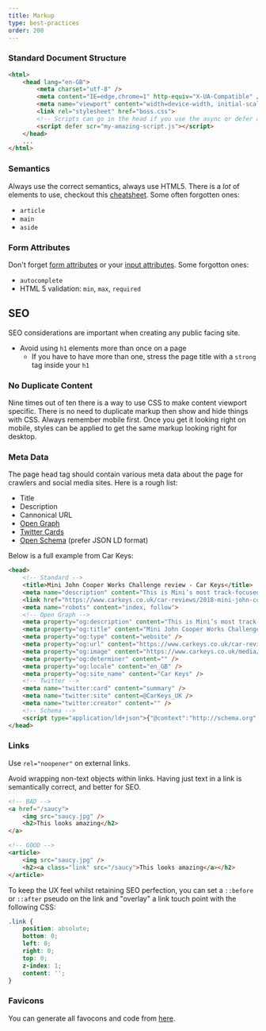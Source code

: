 ```yaml
---
title: Markup
type: best-practices
order: 200
---
```


### Standard Document Structure

``` html
<html>
    <head lang="en-GB">
        <meta charset="utf-8" />
        <meta content="IE=edge,chrome=1" http-equiv="X-UA-Compatible" />
        <meta name="viewport" content="width=device-width, initial-scale=1, shrink-to-fit=no">
        <link rel="stylesheet" href="boss.css">
        <!-- Scripts can go in the head if you use the async or defer attributes. -->
        <script defer scr="my-amazing-script.js"></script>
    </head>
    ...
</html>
```

### Semantics

Always use the correct semantics, always use HTML5. There is a _lot_ of elements to use, checkout this [cheatsheet](https://www.wpkube.com/wp-content/uploads/2017/09/html-chatsheet.pdf). Some often forgotten ones:
- `article`
- `main`
- `aside`

### Form Attributes

Don't forget [form attributes](https://developer.mozilla.org/en-US/docs/Web/HTML/Element/form) or your [input attributes](https://developer.mozilla.org/en-US/docs/Web/HTML/Element/input). Some forgotton ones:

- `autocomplete`
- HTML 5 validation: `min`, `max`, `required`

## SEO

SEO considerations are important when creating any public facing site. 

- Avoid using `h1` elements more than once on a page
    - If you have to have more than one, stress the page title with a `strong` tag inside your `h1`

### No Duplicate Content

Nine times out of ten there is a way to use CSS to make content viewport specific. There is no need to duplicate markup then show and hide things with CSS. Always remember mobile first. Once you get it looking right on mobile, styles can be applied to get the same markup looking right for desktop.

### Meta Data

The page head tag should contain various meta data about the page for crawlers and social media sites. Here is a rough list:
 - Title
 - Description
 - Cannonical URL
 - [Open Graph](https://developers.facebook.com/docs/sharing/opengraph)
 - [Twitter Cards](https://developer.twitter.com/en/docs/tweets/optimize-with-cards/guides/getting-started.html)
 - [Open Schema](http://schema.org/) (prefer JSON LD format)

Below is a full example from Car Keys:

``` html
<head>
    <!-- Standard -->
    <title>Mini John Cooper Works Challenge review - Car Keys</title>
    <meta name="description" content="This is Mini’s most track-focused car and with the brand’s racing heritage, this should be an absolute riot. But how does it perform on the open road?">
    <link href="https://www.carkeys.co.uk/car-reviews/2018-mini-john-cooper-works-challenge-review" rel="canonical">
    <meta name="robots" content="index, follow">
    <!-- Open Graph -->
    <meta property="og:description" content="This is Mini’s most track-focused car and with the brand’s racing heritage, this should be an absolute riot. But how does it perform on the open road?" />
    <meta property="og:title" content="Mini John Cooper Works Challenge review - Car Keys" />
    <meta property="og:type" content="website" />
    <meta property="og:url" content="https://www.carkeys.co.uk/car-reviews/2018-mini-john-cooper-works-challenge-review" />
    <meta property="og:image" content="https://www.carkeys.co.uk/media/20765/p90222755_highres_mini-john-cooper-wor.jpg?center=0.5708333333333333,0.56944444444444442&amp;mode=crop&amp;width=1200&amp;height=800&amp;rnd=131716500260000000" />
    <meta property="og:determiner" content="" />
    <meta property="og:locale" content="en_GB" />
    <meta property="og:site_name" content="Car Keys" />
    <!-- Twitter -->
    <meta name="twitter:card" content="summary" />
    <meta name="twitter:site" content=@CarKeys_UK />
    <meta name="twitter:creator" content="" />
    <!-- Schema -->
    <script type="application/ld+json">{"@context":"http://schema.org","@type":"Review","reviewRating":{"@type":"Rating","bestRating":5.0,"ratingValue":4.0,"worstRating":0.5},"author":{"@type":"Person","name":"Jack Healy"},"dateModified":"2018-05-24T15:40:26+00:00","datePublished":"2018-05-24T14:54:32+00:00","headline":"2018 Mini John Cooper Works Challenge review","inLanguage":"en-GB","publisher":{"@type":"Organization","logo":"https://www.carkeys.co.uk/media/19623/cklogo.jpg?mode=max&rnd=131667155520000000","email":"enquiries@carkeys.co.uk","telephone":"08444457863","address":{"@type":"PostalAddress","streetAddress":"CarKeys.co.uk Enquiries, Floor 13, 20 Chapel Street","addressLocality":"Unity Building","addressRegion":"Liverpool","postalCode":"L3 9AG","addressCountry":"GB"},"name":"Car Keys","url":"https://www.carkeys.co.uk","sameAs":["https://www.facebook.com/CarKeysGB","https://twitter.com/CarKeys_UK","https://instagram.com/carkeys_uk","https://www.youtube.com/user/MotorTorqueUK"]},"image":{"@type":"ImageObject","url":"https://www.carkeys.co.uk/media/20765/p90222755_highres_mini-john-cooper-wor.jpg?center=0.5708333333333333,0.56944444444444442&mode=crop&width=1200&height=800&rnd=131716500260000000"},"description":"This is Mini’s most track-focused car yet and with the brand’s racing heritage, this should be an absolute riot. But how does it perform on the open road?"}</script>
</head>
```

### Links

Use `rel="noopener"` on external links.

Avoid wrapping non-text objects within links. Having just text in a link is semantically correct, and better for SEO.

``` html
<!-- BAD -->
<a href="/saucy">
    <img src="saucy.jpg" />
    <h2>This looks amazing</h2>
</a>
```

``` html
<!-- GOOD -->
<article>
    <img src="saucy.jpg" />
    <h2><a class="link" src="/saucy">This looks amazing</a></h2>
</article>
```

To keep the UX feel whilst retaining SEO perfection, you can set a `::before` or `::after` pseudo on the link and "overlay" a link touch point with the following CSS:

``` css
.link {
    position: absolute;
    bottom: 0;
    left: 0;
    right: 0;
    top: 0;
    z-index: 1;
    content: '';
}
```

 ### Favicons

 You can generate all favocons and code from [here](https://realfavicongenerator.net).